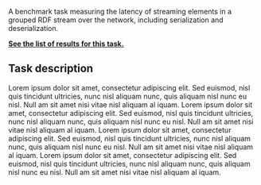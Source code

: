 A benchmark task measuring the latency of streaming elements in a grouped RDF stream over the network, including serialization and deserialization.

**[See the list of results for this task.](results.md)**

## Task description

Lorem ipsum dolor sit amet, consectetur adipiscing elit. Sed euismod, nisl quis tincidunt ultricies, nunc nisl aliquam nunc, quis aliquam nisl nunc eu nisl. Null am sit amet nisi vitae nisl aliquam al iquam. Lorem ipsum dolor sit amet, consectetur adipiscing elit. Sed euismod, nisl quis tincidunt ultricies, nunc nisl aliquam nunc, quis aliquam nisl nunc eu nisl. Null am sit amet nisi vitae nisl aliquam al iquam. Lorem ipsum dolor sit amet, consectetur adipiscing elit. Sed euismod, nisl quis tincidunt ultricies, nunc nisl aliquam nunc, quis aliquam nisl nunc eu nisl. Null am sit amet nisi vitae nisl aliquam al iquam. Lorem ipsum dolor sit amet, consectetur adipiscing elit. Sed euismod, nisl quis tincidunt ultricies, nunc nisl aliquam nunc, quis aliquam nisl nunc eu nisl. Null am sit amet nisi vitae nisl aliquam al iquam.
